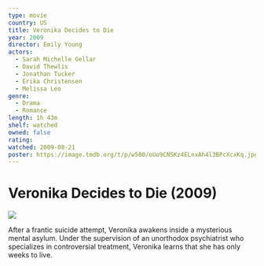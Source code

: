 ```yaml
---
type: movie
country: US
title: Veronika Decides to Die
year: 2009
director: Emily Young
actors:
  - Sarah Michelle Gellar
  - David Thewlis
  - Jonathan Tucker
  - Erika Christensen
  - Melissa Leo
genre:
  - Drama
  - Romance
length: 1h 43m
shelf: watched
owned: false
rating:
watched: 2009-08-21
poster: https://image.tmdb.org/t/p/w500/oUo9CNSKz4ELnxAh4l3BPcXcxKq.jpg
---
```


# Veronika Decides to Die (2009)

![](https://image.tmdb.org/t/p/w500/oUo9CNSKz4ELnxAh4l3BPcXcxKq.jpg)

After a frantic suicide attempt, Veronika awakens inside a mysterious mental asylum. Under the supervision of an unorthodox psychiatrist who specializes in controversial treatment, Veronika learns that she has only weeks to live.